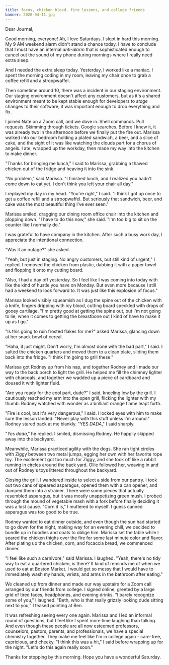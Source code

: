 ```yaml
---
title: focus, chicken blood, fire lessons, and college friends
banner: 2020-04-11.jpg
---
```


Dear Journal,

Good morning, everyone!  Ah, I love Saturdays.  I slept in hard this
morning.  My 9 AM weekend alarm didn't stand a chance today.  I have
to conclude that I must have an internal _anti-alarm_ that is
sophisticated enough to cancel out the sound of my phone during
mornings where I really need extra sleep.

And I needed the extra sleep today.  Yesterday, I worked like a
maniac.  I spent the morning coding in my room, leaving my chair once
to grab a coffee refill and a stroopwaffel.

Then sometime around 10, there was a incident in our staging
environment.  Our staging environment doesn't affect any customers,
but as it's a shared environment meant to be kept stable enough for
developers to _stage_ changes to their software, it was important
enough to drop everything and fix.

I joined Nate on a Zoom call, and we dove in.  Shell commands.  Pull
requests.  Skimming through tickets.  Google searches.  Before I knew
it, it was already two in the afternoon before we finally put the fire
out.  Marissa walked into our bedroom holding a plated sandwich, a
beer, and a slice of cake, and the sight of it was like watching the
clouds part for a chorus of angels.  I ate, wrapped up the workday,
then made my way into the kitchen to make dinner.

"Thanks for bringing me lunch," I said to Marissa, grabbing a thawed
chicken out of the fridge and heaving it into the sink.

"No problem," said Marissa.  "I finished lunch, and I realized you
hadn't come down to eat yet.  I don't think you left your chair all
day."

I replayed my day in my head.  "You're right," I said.  "I think I got
up once to get a coffee refill and a stroopwaffel.  But seriously that
sandwich, beer, and cake was the most beautiful thing I've ever seen."

Marissa smiled, dragging our dining room office chair into the kitchen
and plopping down.  "I have to do this now," she said.  "I'm too big
to sit on the counter like I normally do."

I was grateful to have company in the kitchen.  After such a busy work
day, I appreciate the intentional connection.

"Was it an outage?" she asked.

"Yeah, but just in staging.  No angry customers, but still kind of
urgent," I replied.  I removed the chicken from plastic, dabbing it
with a paper towel and flopping it onto my cutting board.

"Also, I had a day off yesterday.  So I feel like I was coming into
today with like the kind of hustle you have on Monday.  But even more
because I still had a weekend to look forward to.  It was just like
this explosion of focus."

Marissa looked visibly squeamish as I dug the spine out of the chicken
with a knife, fingers dripping with icy blood, cutting board speckled
with drops of gooey cartilage.  "I'm pretty good at getting the spine
out, but I'm not going to lie, when it comes to getting the breastbone
out I kind of have to make it up as I go."

"Is this going to ruin frosted flakes for me?" asked Marissa, glancing
down at her snack bowl of cereal.

"Haha, it just might.  Don't worry, I'm almost done with the bad
part," I said.  I salted the chicken quarters and moved them to a
clean plate, sliding them back into the fridge.  "I think I'm going to
grill these."

Marissa got Rodney up from his nap, and together Rodney and I made our
way to the back porch to light the grill.  He helped me fill the
chimney lighter with charcoals, and together we wadded up a piece of
cardboard and doused it with lighter fluid.

"Are you ready for the cool part, dude?" I said, kneeling low by the
grill.  I cautiously reached my arm into the open grill, flicking the
lighter with my thumb.  Rodney watched with wonder as a brilliant
orange flame leapt forth.

"Fire is cool, but it's very dangerous," I said.  I locked eyes with
him to make sure the lesson landed.  "Never play with this stuff
unless I'm around."  Rodney stared back at me blankly.  "YES _DADA_,"
I said sharply.

"_Yes dada_," he replied.  I smiled, dismissing Rodney.  He happily
skipped away into the backyard.

Meanwhile, Marissa practiced agility with the dogs.  She ran tight
circles with Ziggy between two metal jumps, egging her own with her
favorite rope toy.  The excitement got too much for Ziggy, and she
took off like a rabbit running in circles around the back yard.  Ollie
followed her, weaving in and out of Rodney's toys littered throughout
the backyard.

Closing the grill, I wandered inside to select a side from our pantry.
I took out two cans of speared asparagus, opened them with a can
opener, and dumped them into a strainer.  There were some pieces that
actually resembled asparagus, but it was mostly unappetizing green
mush.  I probed through the mound of vegetable mash with a fork before
finally deciding it was a lost cause.  "Corn it is," I muttered to
myself.  I guess canned asparagus was too good to be true.

Rodney wanted to eat dinner outside, and even though the sun had
started to go down for the night, making way for an evening chill, we
decided to bundle up in hoodies and coats to oblige him.  Marissa set
the table while I seared the chicken thighs over the fire for some
last minute color and flavor.  After plating up the chicken, corn, and
focaccia bread, we commenced dinner.

"I feel like such a carnivore," said Marissa.  I laughed.  "Yeah,
there's no tidy way to eat a quartered chicken, is there?  It kind of
reminds me of when we used to eat at Boston Market.  I would get so
messy that I would have to immediately wash my hands, wrists, and arms
in the bathroom after eating."

We cleaned up from dinner and made our way upstairs for a Zoom call
arranged by our friends from college.  I signed online, greeted by a
large grid of tired faces, headphones, and evening drinks.  "I barely
recognize some of you," I laughed.  "Beth, who is that really grizzly
looking dude sitting next to you," I teased pointing at Ben.

It was refreshing seeing every one again.  Marissa and I led an
informal round of questions, but I feel like I spent more time
laughing than talking.  And even though these people are all now
esteemed professors, counselors, pastors, parents, and professionals,
we have a special chemistry together.  They make me feel like I'm in
college again - care-free, capricious, and cheeky.  "I think this was
a hit," I said before wrapping up for the night.  "Let's do this again
really soon."

Thanks for stopping by this morning.  Hope you have a wonderful
Saturday.
